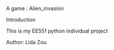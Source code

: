 A game : Alien_invasion

Introduction

This is my EE551 python individual project

Author: Lida Zou
